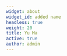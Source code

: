 ```yaml
---
widget: about
widget_id: added name
headless: true
weight: 20
title: Yu Ma
active: true
author: admin
---
```

